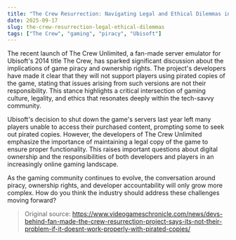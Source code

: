 ```yaml
---
title: "The Crew Resurrection: Navigating Legal and Ethical Dilemmas in Gaming"
date: 2025-09-17
slug: the-crew-resurrection-legal-ethical-dilemmas
tags: ["The Crew", "gaming", "piracy", "Ubisoft"]
---
```


The recent launch of The Crew Unlimited, a fan-made server emulator for Ubisoft's 2014 title The Crew, has sparked significant discussion about the implications of game piracy and ownership rights. The project's developers have made it clear that they will not support players using pirated copies of the game, stating that issues arising from such versions are not their responsibility. This stance highlights a critical intersection of gaming culture, legality, and ethics that resonates deeply within the tech-savvy community.

Ubisoft's decision to shut down the game's servers last year left many players unable to access their purchased content, prompting some to seek out pirated copies. However, the developers of The Crew Unlimited emphasize the importance of maintaining a legal copy of the game to ensure proper functionality. This raises important questions about digital ownership and the responsibilities of both developers and players in an increasingly online gaming landscape.

As the gaming community continues to evolve, the conversation around piracy, ownership rights, and developer accountability will only grow more complex. How do you think the industry should address these challenges moving forward?
> Original source: https://www.videogameschronicle.com/news/devs-behind-fan-made-the-crew-resurrection-project-says-its-not-their-problem-if-it-doesnt-work-properly-with-pirated-copies/